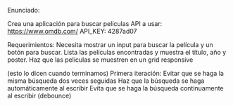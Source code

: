 Enunciado:

Crea una aplicación para buscar películas
API a usar:
https://www.omdb.com/
API_KEY: 4287ad07

Requerimientos:
Necesita mostrar un input para buscar la película y un botón para buscar.
Lista las películas encontradas y muestra el título, año y poster.
Haz que las películas se muestren en un grid responsive

(esto lo dicen cuando terminamos)
Primera iteración:
Evitar que se haga la misma búsqueda dos veces seguidas
Haz que la búsqueda se haga automáticamente al escribir
Evita que se haga la búsqueda continuamente al escribir (debounce)
